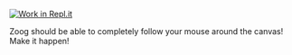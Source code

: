 [![Work in Repl.it](https://classroom.github.com/assets/work-in-replit-14baed9a392b3a25080506f3b7b6d57f295ec2978f6f33ec97e36a161684cbe9.svg)](https://classroom.github.com/online_ide?assignment_repo_id=3171726&assignment_repo_type=AssignmentRepo)
<p>Zoog should be able to completely follow your mouse around the canvas! Make it happen!</p>
